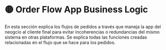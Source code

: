 # 🟡 Order Flow App Business Logic

En esta sección explica los flujos de pedidos a través que maneja la app del neogcio al cliente final para evitar incoherencias o redundancias del mismo sistema en otras plataformas. Se explica todas las funciones creadas relacionadas en el flujo que se hace para los pedidos.